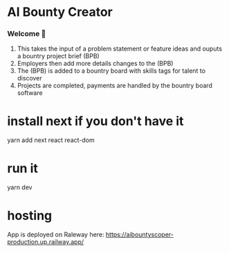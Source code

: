 # AI Bounty Creator
### Welcome 👋

1) This takes the input of a problem statement or feature ideas and ouputs a bountry project brief (BPB)
2) Employers then add more details changes to the (BPB)
3) The (BPB) is added to a bountry board with skills tags for talent to discover
4) Projects are completed, payments are handled by the bountry board software

# install next if you don't have it 
yarn add next react react-dom

# run it 
yarn dev

# hosting

App is deployed on Raleway here: https://aibountyscoper-production.up.railway.app/
